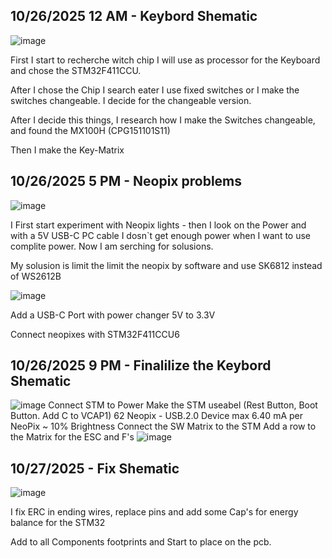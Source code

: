 <!--
  ===================    !!READ THIS NOTICE!!   ====================
  DO NOT edit this file manually. Your changes WILL BE OVERWRITTEN!
  This journal is auto generated and updated by Hack Club Blueprint.
  To edit this file, please edit your journal entries on Blueprint.
  ==================================================================
-->

## 10/26/2025 12 AM - Keybord Shematic  

![image](https://blueprint.hackclub.com/user-attachments/blobs/proxy/eyJfcmFpbHMiOnsiZGF0YSI6NTU1OSwicHVyIjoiYmxvYl9pZCJ9fQ==--b494d51792962c1170bfe078649ed283c70b18f2/image.png)

First I start to recherche witch chip I will use as processor for the Keyboard and chose the STM32F411CCU.

After I chose the Chip I search eater I use fixed switches or I make the switches changeable. I decide for the changeable version.

After I decide this things, I research how I make the Switches changeable, and found the MX100H (CPG151101S11)

Then I make the Key-Matrix  

## 10/26/2025 5 PM - Neopix problems  

![image](https://blueprint.hackclub.com/user-attachments/blobs/proxy/eyJfcmFpbHMiOnsiZGF0YSI6NTcyNywicHVyIjoiYmxvYl9pZCJ9fQ==--9bacc1acf2a8f104f4fce81ec577e662fcf08f67/image.png)

I First start experiment with Neopix lights - then I look on the Power and with a 5V USB-C PC cable I dosn`t get enough power when I want to use complite power. Now I am serching for solusions.

My solusion is limit the limit the neopix by software and use SK6812 instead of WS2612B

![image](https://blueprint.hackclub.com/user-attachments/blobs/proxy/eyJfcmFpbHMiOnsiZGF0YSI6NTczOCwicHVyIjoiYmxvYl9pZCJ9fQ==--15ca82e81351f8399a6546c03a1b45cc824cdbb9/image.png)

Add a USB-C Port with power changer 5V to 3.3V

Connect neopixes with STM32F411CCU6

  

## 10/26/2025 9 PM - Finalilize the Keybord Shematic  

![image](https://blueprint.hackclub.com/user-attachments/blobs/proxy/eyJfcmFpbHMiOnsiZGF0YSI6NTc5NSwicHVyIjoiYmxvYl9pZCJ9fQ==--0640ca1344326eceb00a9669ffc15db0a965336a/image.png)
Connect STM to Power
Make the STM useabel (Rest Button, Boot Button. Add C to VCAP1)
62 Neopix - USB.2.0 Device max 6.40 mA per NeoPix ~ 10% Brightness
Connect the SW Matrix to the STM
Add a row to the Matrix for the ESC and F's
![image](https://blueprint.hackclub.com/user-attachments/blobs/proxy/eyJfcmFpbHMiOnsiZGF0YSI6NTc5NiwicHVyIjoiYmxvYl9pZCJ9fQ==--3e7313b9fe36334ab39feb832d6620eea345ce6c/image.png)
  

## 10/27/2025 - Fix Shematic  

![image](https://blueprint.hackclub.com/user-attachments/blobs/proxy/eyJfcmFpbHMiOnsiZGF0YSI6NjA0MCwicHVyIjoiYmxvYl9pZCJ9fQ==--d5b10858e30f07e7a44f22cf5332d255c61c177d/image.png)

I fix ERC in ending wires, replace pins and add some Cap's for energy balance for the STM32

Add to all Components footprints and Start to place on the pcb.  

